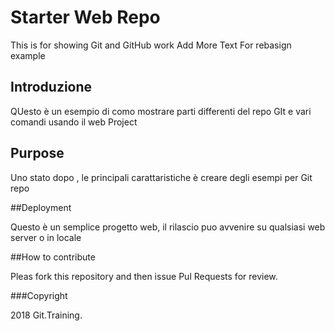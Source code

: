 # Starter Web Repo

This is for showing Git and GitHub work
Add More Text For rebasign example 

## Introduzione

QUesto è un esempio di como mostrare parti differenti del repo GIt 
e vari comandi usando il web Project

## Purpose

Uno stato dopo , le principali carattaristiche 
è creare degli esempi per Git repo 

##Deployment

Questo è un semplice progetto web, il rilascio puo 
avvenire su qualsiasi web server o in locale 

##How to contribute

Pleas fork this repository and then issue Pul Requests for review.

###Copyright 

2018 Git.Training.